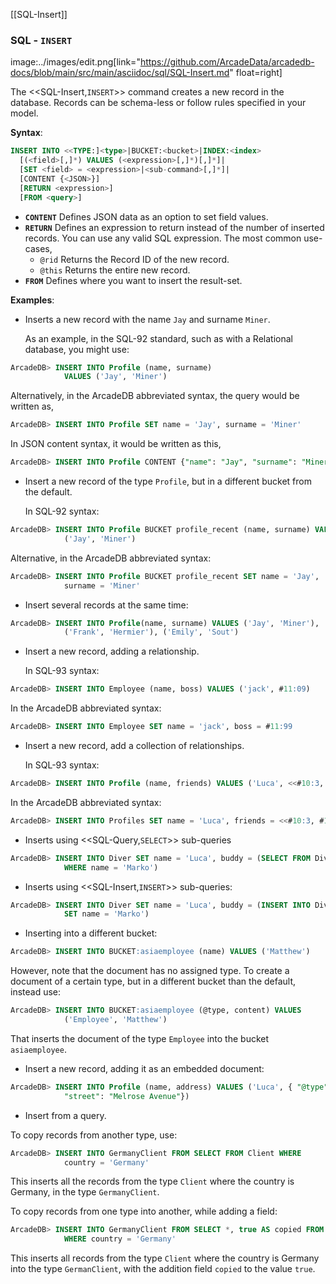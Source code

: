 [[SQL-Insert]]
### SQL - `INSERT` 
image:../images/edit.png[link="https://github.com/ArcadeData/arcadedb-docs/blob/main/src/main/asciidoc/sql/SQL-Insert.md" float=right]

The <<SQL-Insert,`INSERT`>> command creates a new record in the database.  Records can be schema-less or follow rules specified in your model.

**Syntax**:

```sql
INSERT INTO <<TYPE:]<type>|BUCKET:<bucket>|INDEX:<index>
  [(<field>[,]*) VALUES (<expression>[,]*)[,]*]|
  [SET <field> = <expression>|<sub-command>[,]*]|
  [CONTENT {<JSON>}]
  [RETURN <expression>] 
  [FROM <query>]
```

- **`CONTENT`** Defines JSON data as an option to set field values.
- **`RETURN`** Defines an expression to return instead of the number of inserted records.  You can use any valid SQL expression.  The most common use-cases,
  - `@rid` Returns the Record ID of the new record.
  - `@this` Returns the entire new record.
- **`FROM`** Defines where you want to insert the result-set.

**Examples**:

- Inserts a new record with the name `Jay` and surname `Miner`.

  As an example, in the SQL-92 standard, such as with a Relational database, you might use:

```sql
ArcadeDB> INSERT INTO Profile (name, surname) 
            VALUES ('Jay', 'Miner')
```

  Alternatively, in the ArcadeDB abbreviated syntax, the query would be written as,

```sql
ArcadeDB> INSERT INTO Profile SET name = 'Jay', surname = 'Miner'
```

  In JSON content syntax, it would be written as this,

```sql
ArcadeDB> INSERT INTO Profile CONTENT {"name": "Jay", "surname": "Miner"}
```

- Insert a new record of the type `Profile`, but in a different bucket from the default.  

  In SQL-92 syntax:

```sql
ArcadeDB> INSERT INTO Profile BUCKET profile_recent (name, surname) VALUES 
            ('Jay', 'Miner')
```

Alternative, in the ArcadeDB abbreviated syntax:

```sql
ArcadeDB> INSERT INTO Profile BUCKET profile_recent SET name = 'Jay', 
            surname = 'Miner'
```

- Insert several records at the same time:

```sql
ArcadeDB> INSERT INTO Profile(name, surname) VALUES ('Jay', 'Miner'), 
            ('Frank', 'Hermier'), ('Emily', 'Sout')
```

- Insert a new record, adding a relationship.

  In SQL-93 syntax:

```sql
ArcadeDB> INSERT INTO Employee (name, boss) VALUES ('jack', #11:09)
```

  In the ArcadeDB abbreviated syntax:

```sql
ArcadeDB> INSERT INTO Employee SET name = 'jack', boss = #11:99
```

- Insert a new record, add a collection of relationships.

  In SQL-93 syntax:

```sql
ArcadeDB> INSERT INTO Profile (name, friends) VALUES ('Luca', <<#10:3, #10:4])
```

  In the ArcadeDB abbreviated syntax:

```sql
ArcadeDB> INSERT INTO Profiles SET name = 'Luca', friends = <<#10:3, #10:4]
```

- Inserts using <<SQL-Query,`SELECT`>> sub-queries

```sql
ArcadeDB> INSERT INTO Diver SET name = 'Luca', buddy = (SELECT FROM Diver 
            WHERE name = 'Marko')
```

- Inserts using <<SQL-Insert,`INSERT`>> sub-queries:

```sql
ArcadeDB> INSERT INTO Diver SET name = 'Luca', buddy = (INSERT INTO Diver 
            SET name = 'Marko')
```

- Inserting into a different bucket:

```sql
ArcadeDB> INSERT INTO BUCKET:asiaemployee (name) VALUES ('Matthew')
```

  However, note that the document has no assigned type.  To create a document of a certain type, but in a different bucket than the default, instead use:

```sql
ArcadeDB> INSERT INTO BUCKET:asiaemployee (@type, content) VALUES 
            ('Employee', 'Matthew')
```

  That inserts the document of the type `Employee` into the bucket `asiaemployee`.

- Insert a new record, adding it as an embedded document:

```sql
ArcadeDB> INSERT INTO Profile (name, address) VALUES ('Luca', { "@type": "d", 
            "street": "Melrose Avenue"})
```

- Insert from a query.

To copy records from another type, use:

```sql
ArcadeDB> INSERT INTO GermanyClient FROM SELECT FROM Client WHERE 
            country = 'Germany'
```

This inserts all the records from the type `Client` where the country is Germany, in the type `GermanyClient`.

To copy records from one type into another, while adding a field:

```sql
ArcadeDB> INSERT INTO GermanyClient FROM SELECT *, true AS copied FROM Client 
            WHERE country = 'Germany'
```

  This inserts all records from the type `Client` where the country is Germany into the type `GermanClient`, with the addition field `copied` to the value `true`.
